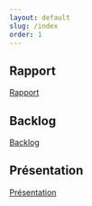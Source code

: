 ```yaml
---
layout: default
slug: /index
order: 1
---
```



<!--  -->   

## Rapport 
[Rapport](http://127.0.0.1:4000/lab-deploy-laravel/Rapport)

## Backlog 
[Backlog](http://127.0.0.1:4000/lab-deploy-laravel/Backlog)

## Présentation 
[Présentation](http://127.0.0.1:4000/lab-deploy-laravel/Présentation)


